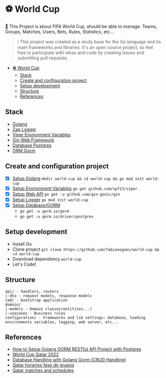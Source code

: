 # ⚽️ World Cup

 🎯 This Project is about FIFA World Cup, should be able to manage: Teams, Groups, Matches, Users, Bets, Rules, Statistics, etc... 

> ℹ️ This project was created as a study base for the Go language and its main frameworks and libraries. It's an open source project, so feel free to participate with ideas and code by creating issues and submitting pull requests.

- [⚽️ World Cup](#️-world-cup)
  - [Stack](#stack)
  - [Create and configuration project](#create-and-configuration-project)
  - [Setup development](#setup-development)
  - [Structure](#structure)
  - [References](#references)


## Stack
- [Golang](https://go.dev/)
- [Zap Logger](https://github.com/uber-go/zap)
- [Viper Environment Variables](https://github.com/spf13/viper)
- [Gin Web Framework](https://gin-gonic.com/)
- [Database Postgres](https://www.postgresql.org/docs/)
- [ORM Gorm](https://gorm.io/index.html)

## Create and configuration project
- [x] [Setup Golang](https://www.practical-go-lessons.com/chap-4-setup-your-dev-environment)  `mkdir world-cup && cd world-cup && go mod init world-cup`
- [x] [Setup Environment Variables]() `go get github.com/spf13/viper`
- [x] [Setup Web API](https://gin-gonic.com/docs/)  `go get -u github.com/gin-gonic/gin`
- [x] [Setup Logger](https://github.com/uber-go/zap) `go mod init world-cup`
- [x] [Setup Database/GORM](https://gorm.io/docs/index.html)
  - `go get -u gorm.io/gorm`
  - `go get -u gorm.io/driver/postgres`

## Setup development
- Install Go
- Clone project `git clone https://github.com/fabianogoes/world-cup && cd world-cup`
- Download dependency `world-cup`
- Let's Code!

## Structure

```
api/ - handlers, routers
|-dto - request models, response models 
cmd/ - bootstrap application
domain/
|-models - Domain classes(entitites...)
|-usecases - Business rules
configuration/ - Frameworks and lib settings: database, loading environments variables, logging, web server, etc...
```

## References
- [How to Setup Golang GORM RESTful API Project with Postgres](https://codevoweb.com/setup-golang-gorm-restful-api-project-with-postgres)
- [World Cup Qatar 2022](https://www.fifa.com/fifaplus/en/articles/qatar-2022-all-qualified-teams-groups-dates-match-schedule-tickets-more)
- [Database Handling with Golang Gorm (CRUD Handling)](https://dev.to/yanoandri/database-handling-with-golang-gorm-crud-handling-4c66)
- [Qatar horarios fase de grupos](https://www.jogosdacopa.net/#/qatar-horarios-fase-de-grupos)
- [Qatar matches and schedules](https://digitalhub.fifa.com/m/538276bde2718fe6/original/2022fwc_qatar_match_schedule_v34b_11082022_EN_international-use.pdf)
